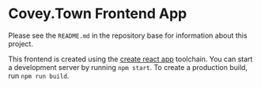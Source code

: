 # Covey.Town Frontend App

Please see the `README.md` in the repository base for information about this project.

This frontend is created using the [create react app](https://create-react-app.dev) toolchain. You
can start a development server by running `npm start`. To create a production build, run
`npm run build`.
